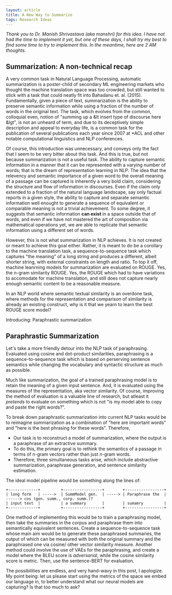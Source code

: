 ```yaml
---
layout: article
title: A New Way to Summarize
tags: Research Ideas
---
```

_Thank you to Dr. Manish Shrivastava (aka manshri) for this idea. I have
not had the time to implement it yet, but one of these days, I shall
try my best to find some time to try to implement this. In the meantime,
here are 2 AM thoughts._

<!--more-->

## Summarization: A non-technical recap
A very common task in Natural Language Processing, automatic summarization
is a poster-child of secondary ML engineering markets who thought the
machine translation space was too crowded, but still wanted to stick with
a task that could neatly fit into Bahadanu et. al. (2015). Fundamentally,
given a piece of text, summarization is the ability to preserve semantic
information while using a fraction of the number of words in the
original text. The task, which evolves from the common, colloquial even,
notion of "summing up a &lt insert type of discourse here &lgt", is not
an unheard of term, and due to its deceptively simple description and
appeal to everyday life, is a common task for the publication of several
publications each year since 2007 at *ACL and other notable computational
linguistics and NLP conferences.

Of course, this introduction was unnecessary, and conveys only the fact
that I seem to be very bitter about this task. And this is true, but not
because summarization is not a useful task. The ability to capture semantic
information in a manner that it can be represented with a varying number
of words; that is the dream of representation learning in NLP. The idea
that the relevency and semantic importance of a given word to the overall
meaning of a passage can be captured is inherently a very bold claim,
considering the structure and flow of information in discourses. Even if
the claim only extended to a fraction of the natural language landscape,
say only factual reports in a given style, the ability to capture and
separate semantic information well enought to generate a sequence of
equivalent or comparable meaning is not a trivial achievement. To some
degree, it suggests that semantic information **can exist** in a space
outside that of words, and even if we have not mastered the art of
composition via mathematical operations yet, we are able to replicate
that semantic information using a different set of words.

However, this is not what summarization in NLP achieves. It is not created
or meant to achieve this goal either. Rather, it is meant to do be a
corollary to the machine translation task, a sequence-to-sequence task
which captures "the meaning" of a long string and produces a different,
albeit shorter string, with external constraints on length and ratio. To
top it off, machine leanrning models for summarization are evaluated on
ROUGE. Yes, the n-gram similarity ROUGE. Yes, the ROUGE which had to have
variations to accomodate for machine translation, and still does not
capture nearly enough semantic content to be a reasonable measure.

In an NLP world where semantic textual similarity is an overdone task, where
methods for the representation and comparison of similarity is already an
existing construct, why is it that we yearn to learn the best ROUGE score model?


Introducing: Paraphrastic summarization

## Paraphrastic Summarization

Let's take a more friendly detour into the NLP task of paraphrasing.
Evaluated using cosine and dot-product similarities, paraphrasing
is a sequence-to-sequence task which is based on perserving sentence
semantics while changing the vocabulary and syntactic structure as
much as possible.

Much like summarization, the goal of a trained paraphrasing model
is to retain the meaning of a given input sentence. And, it is
evaluated using the measures of the representation, aka vector
similarity. Of course, improving the method of evaluation is
a valuable line of research, but atleast it _pretends_ to evaluate
on something which is not "is my model able to copy and paste the
right words?".

To break down paraphrastic summarization into current NLP tasks would be
to reimagine summarization as a combination of "here are important words"
and "here is the best phrasing for these words". Therefore,
- Our task is to reconstruct a model of summarization, where the output
is a paraphrase of an extractive summary.
- To do this, the primary goal is to rethink the semantics of a passage
in terms of n-gram vectors rather than just n-gram words.
- Therefore, three simultaneous tasks arise, which include abstractive
summarization, paraphrase generation, and sentence similarity estimation.

The ideal model pipeline would be something along the lines of:
```
+-------------+         +-----------------+        +-----------------+
| long form   | ----->  | SummModel gen.  | -----> | Paraphrase the  | ------> cos (gen. summ., corp. summ.)?
| input text  |         | a summary       |        | sumamry         |
+-------------+         +-----------------+        +-----------------+
```

One method of implementing this would be to train a paraphrasing model,
then take the summaries in the corpus and paraphrase them into semantically
equivalent sentences. Create a sequence-to-sequence task whose main aim
would be to generate these paraphrased summaries, the output of which can be
measured with both the original summary and the paraphrased one via cosine/
other vector similarity measure. Another method could involve the use of VAEs
for the paraphrasing, and create a model where the BLEU score is _adversarial_,
while the cosine similarity score is metric. Then, use the sentence-BERT for
evaluation.

The possibilities are endless, and very hand-wavy in this post, I apologize.
My point being: let us please start using the metrics of the space we embed
our language in, to better understand what our neural models are capturing?
Is that too much to ask?

